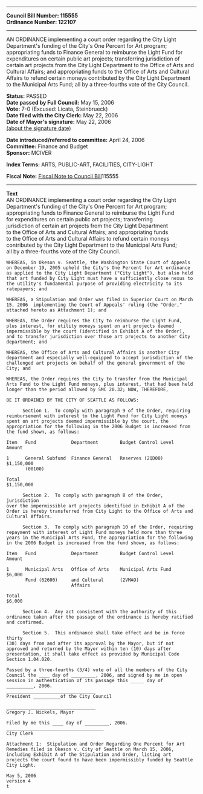 * * * * *  
  
**Council Bill Number: [](#h0)[](#h2)115555**   
**Ordinance Number: 122107**  
  
* * * * *  
  
AN ORDINANCE implementing a court order regarding the City Light Department's funding of the City's One Percent for Art program; appropriating funds to Finance General to reimburse the Light Fund for expenditures on certain public art projects; transferring jurisdiction of certain art projects from the City Light Department to the Office of Arts and Cultural Affairs; and appropriating funds to the Office of Arts and Cultural Affairs to refund certain moneys contributed by the City Light Department to the Municipal Arts Fund; all by a three-fourths vote of the City Council.  
  
**Status:** PASSED   
**Date passed by Full Council:** May 15, 2006   
**Vote:** 7-0 (Excused: Licata, Steinbrueck)   
**Date filed with the City Clerk:** May 22, 2006   
**Date of Mayor's signature:** May 22, 2006   
[(about the signature date)](/~public/approvaldate.htm)   
  
  
**Date introduced/referred to committee:** April 24, 2006   
**Committee:** Finance and Budget   
**Sponsor:** MCIVER   
  
**Index Terms:** ARTS, PUBLIC-ART, FACILITIES, CITY-LIGHT  
  
**Fiscal Note:** [Fiscal Note to Council Bill](http://clerk.seattle.gov/~public/fnote/115555.htm)[](#h1)[](#h3)115555  
  
* * * * *  
  
**Text**  
    AN ORDINANCE implementing a court order regarding the City Light  
    Department's funding of the City's One Percent for Art program;  
    appropriating funds to Finance General to reimburse the Light Fund  
    for expenditures on certain public art projects; transferring  
    jurisdiction of certain art projects from the City Light Department  
    to the Office of Arts and Cultural Affairs; and appropriating funds  
    to the Office of Arts and Cultural Affairs to refund certain moneys  
    contributed by the City Light Department to the Municipal Arts Fund;  
    all by a three-fourths vote of the City Council.  
  
    WHEREAS, in Okeson v. Seattle, the Washington State Court of Appeals  
    on December 19, 2005 upheld the City's One Percent for Art ordinance  
    as applied to the City Light Department ("City Light"), but also held  
    that art funded by City Light must have a sufficiently close nexus to  
    the utility's fundamental purpose of providing electricity to its  
    ratepayers; and  
  
    WHEREAS, a Stipulation and Order was filed in Superior Court on March  
    15, 2006  implementing the Court of Appeals' ruling (the "Order,"  
    attached hereto as Attachment 1); and  
  
    WHEREAS, the Order requires the City to reimburse the Light Fund,  
    plus interest, for utility moneys spent on art projects deemed  
    impermissible by the court (identified in Exhibit A of the Order),  
    and to transfer jurisdiction over those art projects to another City  
    department; and  
  
    WHEREAS, the Office of Arts and Cultural Affairs is another City  
    department and especially well-equipped to accept jurisdiction of the  
    challenged art projects on behalf of the general government of the  
    City; and  
  
    WHEREAS, the Order requires the City to transfer from the Municipal  
    Arts Fund to the Light Fund moneys, plus interest, that had been held  
    longer than the period allowed by SMC 20.32; NOW, THEREFORE,  
  
    BE IT ORDAINED BY THE CITY OF SEATTLE AS FOLLOWS:  
  
          Section 1.  To comply with paragraph 9 of the Order, requiring  
    reimbursement with interest to the Light Fund for City Light moneys  
    spent on art projects deemed impermissible by the court, the  
    appropriation for the following in the 2006 Budget is increased from  
    the fund shown, as follows:  
  
    Item   Fund             Department        Budget Control Level        Amount  
  
    1      General Subfund  Finance General   Reserves (2QD00)            $1,150,000  
           (00100)  
  
    Total                                                                 $1,150,000  
  
          Section 2.  To comply with paragraph 8 of the Order, jurisdiction  
    over the impermissible art projects identified in Exhibit A of the  
    Order is hereby transferred from City Light to the Office of Arts and  
    Cultural Affairs.  
  
          Section 3.  To comply with paragraph 10 of the Order, requiring  
    repayment with interest of Light Fund moneys held more than three  
    years in the Municipal Arts Fund, the appropriation for the following  
    in the 2006 Budget is increased from the fund shown, as follows:  
  
    Item   Fund             Department        Budget Control Level        Amount  
  
    1      Municipal Arts   Office of Arts    Municipal Arts Fund         $6,000  
           Fund (62600)     and Cultural      (2VMAO)  
                            Affairs  
  
    Total                                                                 $6,000  
  
          Section 4.  Any act consistent with the authority of this  
    ordinance taken after the passage of the ordinance is hereby ratified  
    and confirmed.  
  
          Section 5.  This ordinance shall take effect and be in force thirty  
    (30) days from and after its approval by the Mayor, but if not  
    approved and returned by the Mayor within ten (10) days after  
    presentation, it shall take effect as provided by Municipal Code  
    Section 1.04.020.  
  
    Passed by a three-fourths (3/4) vote of all the members of the City  
    Council the ____ day of _________, 2006, and signed by me in open  
    session in authentication of its passage this _____ day of  
    __________, 2006.  
    _________________________________  
    President __________of the City Council  
  
    _________________________________  
    Gregory J. Nickels, Mayor  
  
    Filed by me this ____ day of _________, 2006.  
    ____________________________________  
    City Clerk  
  
    Attachment 1:  Stipulation and Order Regarding One Percent for Art  
    Remedies filed in Okeson v. City of Seattle on March 15, 2006,  
    including Exhibit A of the Stipulation and Order, listing art  
    projects the court found to have been impermissibly funded by Seattle  
    City Light.  
  
    May 5, 2006  
    version 4  
    t  
